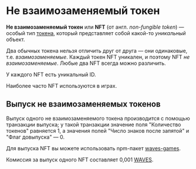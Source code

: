 # Не взаимозаменяемый токен

**Не взаимозаменяемый токен** или **NFT** (от англ. _non-fungible token_) — особый тип [токена](/blockchain/token.md), который представляет собой какой-то _уникальный_ объект.

Два обычных токена нельзя отличить друг от друга — они одинаковые, т.е. _взаимозаменяемые_. Каждый токен NFT уникален, и поэтому NFT _не взаимозаменяемые_. Любые два NFT всегда можно различить.

У каждого NFT есть уникальный ID.

Наиболее часто NFT используются в играх.

## Выпуск не взаимозаменяемых токенов

Выпуск одного не взаимозаменяемого токена производится с помощью транзакции выпуска; у такой транзакции значение поля "Количество токенов" равняется 1, а значения полей "Число знаков после запятой" и "Флаг довыпуска" — 0.

Для выпуска NFT вы можете использовать npm-пакет [waves-games](https://www.npmjs.com/package/@waves/waves-games).

Комиссия за выпуск одного NFT составляет 0,001 [WAVES](/blockchain/token/waves.md).
